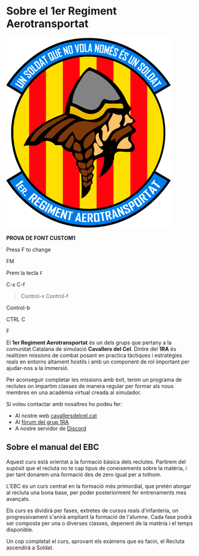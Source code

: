 # Sobre el 1er Regiment Aerotransportat

![image](_imatges/cc_arma_v4_440.png)

**PROVA DE FONT CUSTOM1**

Press <span class="keys">F</span> to change

<span class="keys">FM</span>

Prem la tecla `F`

<span data-role="kbd">C-x C-f</span>

> <span data-role="kbd">Control-x Control-f</span>

<span data-role="kbd">Control-b</span>

<span data-role="kbd">CTRL C</span>

<span data-role="kbd">F</span>

El **1er Regiment Aerotransportat** és un dels grups que pertany a la comunitat Catalana de simulació **Cavallers del Cel**. Dintre del **1RA** és realitzen missions de combat posant en practica tàctiques i estratègies reals en entorns altament hostils i amb un component de rol important per ajudar-nos a la immersió.

Per aconseguir completar les missions amb èxit, tenim un programa de reclutes on impartim classes de manera regular per formar als nous membres en una acadèmia virtual creada al simulador.

Si voleu contactar amb nosaltres ho podeu fer:

  - Al nostre web [cavallersdelcel.cat](http://www.cavallersdelcel.cat)
  - Al [fòrum del grup 1RA](http://www.cavallersdelcel.cat/forums/viewforum.php?f=26)
  - A nostre servidor de [Discord](https://discord.gg/4RGJdTv)

## Sobre el manual del EBC

Aquest curs està orientat a la formació bàsica dels reclutes. Partirem del supòsit que el recluta no te cap tipus de coneixements sobre la matèria, i per tant donarem una formació des de zero igual per a tothom.

L'EBC és un curs centrat en la formació més primordial, que pretén atorgar al recluta una bona base, per poder posteriorment fer entrenaments mes avançats.

Els curs es dividirà per fases, extretes de cursos reals d'infanteria, on progressivament s'anirà ampliant la formació de l'alumne. Cada fase podrà ser composta per una o diverses classes, depenent de la matèria i el temps disponible.

Un cop completat el curs, aprovant els exàmens que es facin, el Recluta ascendirà a Soldat.

